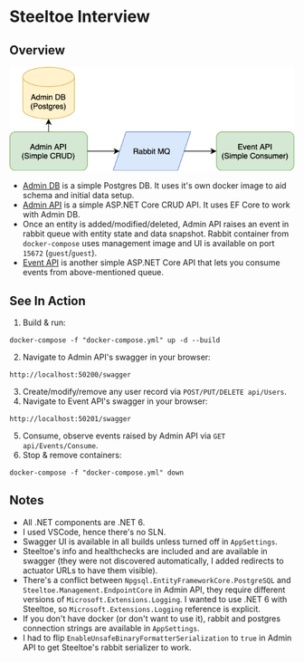 # Steeltoe Interview

## Overview
![draw.io diagram](Docs/SteeltoeInterview.drawio.png)

- [Admin DB](AdminDb) is a simple Postgres DB. It uses it's own docker image to aid schema and initial data setup.
- [Admin API](AdminApi) is a simple ASP.NET Core CRUD API. It uses EF Core to work with Admin DB.
- Once an entity is added/modified/deleted, Admin API raises an event in rabbit queue with entity state and data snapshot. Rabbit container from `docker-compose` uses management image and UI is available on port `15672` (`guest`/`guest`).
- [Event API](EventApi) is another simple ASP.NET Core API that lets you consume events from above-mentioned queue.

## See In Action
1. Build & run:
```
docker-compose -f "docker-compose.yml" up -d --build
```
2. Navigate to Admin API's swagger in your browser:
```
http://localhost:50200/swagger
```
3. Create/modify/remove any user record via `POST/PUT/DELETE api/Users`.
4. Navigate to Event API's swagger in your browser:
```
http://localhost:50201/swagger
```
5. Consume, observe events raised by Admin API via `GET api/Events/Consume`.
6. Stop & remove containers:
```
docker-compose -f "docker-compose.yml" down
```

## Notes
- All .NET components are .NET 6.
- I used VSCode, hence there's no SLN.
- Swagger UI is available in all builds unless turned off in `AppSettings`.
- Steeltoe's info and healthchecks are included and are available in swagger (they were not discovered automatically, I added redirects to actuator URLs to have them visible).
- There's a conflict between `Npgsql.EntityFrameworkCore.PostgreSQL` and `Steeltoe.Management.EndpointCore` in Admin API, they require different versions of `Microsoft.Extensions.Logging`. I wanted to use .NET 6 with Steeltoe, so `Microsoft.Extensions.Logging` reference is explicit.
- If you don't have docker (or don't want to use it), rabbit and postgres connection strings are available in `AppSettings`.
- I had to flip `EnableUnsafeBinaryFormatterSerialization` to `true` in Admin API to get Steeltoe's rabbit serializer to work.
